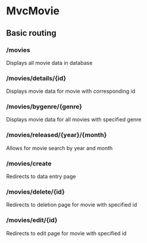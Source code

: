 # MvcMovie

## Basic routing

### /movies
Displays all movie data in database

### /movies/details/{id}
Displays movie data for movie with corresponding id

### /movies/bygenre/{genre}
Displays movie data for all movies with specified genre

### /movies/released/{year}/{month}
Allows for movie search by year and month

### /movies/create
Redirects to data entry page

### /movies/delete/{id}
Redirects to deletion page for movie with specified id

### /movies/edit/{id}
Redirects to edit page for movie with specified id

